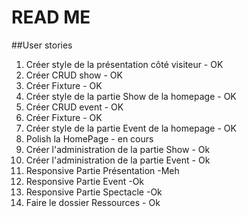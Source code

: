 # READ ME

##User stories
1. Créer style de la présentation côté visiteur - OK
2. Créer CRUD show - OK
3. Créer Fixture - OK
4. Créer style de la partie Show de la homepage - OK
5. Créer CRUD event - OK
6. Créer Fixture - OK
7. Créer style de la partie Event de la homepage - OK
7. Polish la HomePage - en cours
8. Créer l'administration de la partie Show - Ok
9. Créer l'administration de la partie Event - Ok
10. Responsive Partie Présentation -Meh
11. Responsive Partie Event -Ok
12. Responsive Partie Spectacle -Ok
14. Faire le dossier Ressources - Ok

